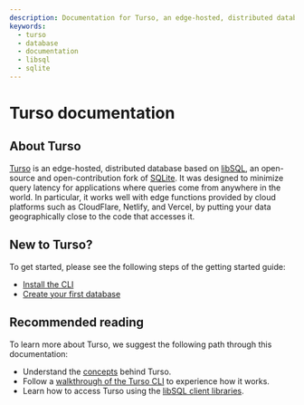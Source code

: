 ```yaml
---
description: Documentation for Turso, an edge-hosted, distributed database based on libSQL, an open-source and open-contribution fork of SQLite.
keywords:
  - turso
  - database
  - documentation
  - libsql
  - sqlite
---
```


# Turso documentation

## About Turso

[Turso] is an edge-hosted, distributed database based on [libSQL], an
open-source and open-contribution fork of [SQLite]. It was designed to minimize
query latency for applications where queries come from anywhere in the world. In
particular, it works well with edge functions provided by cloud platforms such
as CloudFlare, Netlify, and Vercel, by putting your data geographically close to
the code that accesses it.

## New to Turso?

To get started, please see the following steps of the getting started guide:

* [Install the CLI](tutorials/get-started-turso-cli/step-01-installation)
* [Create your first database](http://localhost:3000/tutorials/get-started-turso-cli/step-03-create-database)

## Recommended reading

To learn more about Turso, we suggest the following path through this
documentation:

- Understand the [concepts] behind Turso.
- Follow a [walkthrough of the Turso CLI] to experience how it works.
- Learn how to access Turso using the [libSQL client libraries].


[Turso]: https://turso.tech/
[libSQL]: https://libsql.org/
[SQLite]: https://sqlite.org/
[concepts]: /concepts
[walkthrough of the Turso CLI]: /tutorials/get-started-turso-cli
[libSQL client libraries]: /reference/client-access
